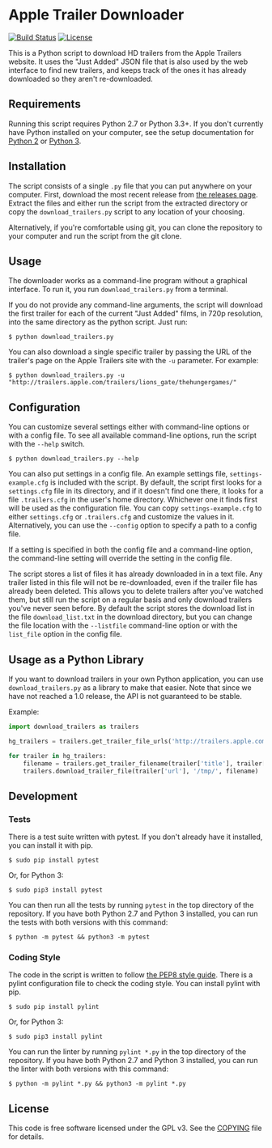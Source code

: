 Apple Trailer Downloader
========================
[![Build Status](https://travis-ci.org/aag/apple_trailer_downloader.svg?branch=master)](https://travis-ci.org/aag/apple_trailer_downloader) [![License](https://img.shields.io/badge/License-GPLv3-blue.svg)](COPYING)

This is a Python script to download HD trailers from the Apple Trailers website.
It uses the "Just Added" JSON file that is also used by the web interface to
find new trailers, and keeps track of the ones it has already downloaded so
they aren't re-downloaded.

Requirements
------------
Running this script requires Python 2.7 or Python 3.3+. If you don't currently have
Python installed on your computer, see the setup documentation for
[Python 2](https://docs.python.org/2/using/index.html) or
[Python 3](https://docs.python.org/3/using/index.html).


Installation
------------
The script consists of a single `.py` file that you can put anywhere on your computer.
First, download the most recent release from [the releases page](https://github.com/aag/apple_trailer_downloader/releases).
Extract the files and either run the script from the extracted directory or copy the
`download_trailers.py` script to any location of your choosing.

Alternatively, if you're comfortable using git, you can clone the repository to your computer
and run the script from the git clone. 


Usage
-----
The downloader works as a command-line program without a graphical interface. To run it, you
run `download_trailers.py` from a terminal.

If you do not provide any command-line arguments, the script will download the first trailer
for each of the current "Just Added" films, in 720p resolution, into the same directory as
the python script. Just run:

```
$ python download_trailers.py
```

You can also download a single specific trailer by passing the URL of the trailer's
page on the Apple Trailers site with the `-u` parameter.  For example:

```
$ python download_trailers.py -u "http://trailers.apple.com/trailers/lions_gate/thehungergames/"
```

Configuration
-------------
You can customize several settings either with command-line
options or with a config file. To see all available command-line options,
run the script with the `--help` switch.

```
$ python download_trailers.py --help
```

You can also put settings in a config file. An example settings file,
`settings-example.cfg` is included with the script. By default, the script
first looks for a `settings.cfg` file in its directory, and if it doesn't find
one there, it looks for a file `.trailers.cfg` in the user's home directory.
Whichever one it finds first will be used as the configuration file. You can
copy `settings-example.cfg` to either `settings.cfg` or `.trailers.cfg` and
customize the values in it. Alternatively, you can use the `--config` option
to specify a path to a config file.

If a setting is specified in both the config file and a command-line option,
the command-line setting will override the setting in the config file.

The script stores a list of files it has already downloaded in in a text
file.  Any trailer listed in this file will not be re-downloaded,
even if the trailer file has already been deleted.  This allows you to delete
trailers after you've watched them, but still run the script on a regular
basis and only download trailers you've never seen before. By default the
script stores the download list in the file `download_list.txt` in the
download directory, but you can change the file location with the
`--listfile` command-line option or with the `list_file` option in the
config file.


Usage as a Python Library
-------------------------
If you want to download trailers in your own Python application, you can use
`download_trailers.py` as a library to make that easier. Note that since we
have not reached a 1.0 release, the API is not guaranteed to be stable.


Example:

```python
import download_trailers as trailers

hg_trailers = trailers.get_trailer_file_urls('http://trailers.apple.com/trailers/lions_gate/thehungergames/', '480', 'trailers')

for trailer in hg_trailers:
    filename = trailers.get_trailer_filename(trailer['title'], trailer['type'], trailer['res'])
    trailers.download_trailer_file(trailer['url'], '/tmp/', filename)
```


Development
-----------

### Tests

There is a test suite written with pytest. If you don't already have it installed,
you can install it with pip.

```
$ sudo pip install pytest
```

Or, for Python 3:

```
$ sudo pip3 install pytest
```

You can then run all the tests by running `pytest` in the top directory of the repository.
If you have both Python 2.7 and Python 3 installed, you can run the tests with
both versions with this command:

```
$ python -m pytest && python3 -m pytest
```

### Coding Style

The code in the script is written to follow [the PEP8 style guide](https://www.python.org/dev/peps/pep-0008/).
There is a pylint configuration file to check the coding style. You can install pylint
with pip.

```
$ sudo pip install pylint
```

Or, for Python 3:

```
$ sudo pip3 install pylint
```

You can run the linter by running `pylint *.py` in the top directory of the repository.
If you have both Python 2.7 and Python 3 installed, you can run the linter with
both versions with this command:

```
$ python -m pylint *.py && python3 -m pylint *.py
```

License
-------
This code is free software licensed under the GPL v3.  See the [COPYING](COPYING) file
for details.
